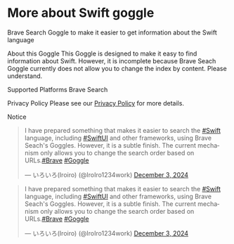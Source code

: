 # More about Swift goggle
Brave Search Goggle to make it easier to get information about the Swift language

About this Goggle
This Goggle is designed to make it easy to find information about Swift. However, it is incomplete because Brave Seach Goggle currently does not allow you to change the index by content. Please understand.

Supported Platforms
Brave Search

Privacy Policy
Please see our [Privacy Policy](/en/privacy) for more details.

Notice
<div class="isLightMode">
    <blockquote class="twitter-tweet" data-lang="en" data-theme="light">
        <p lang="en" dir="ltr">I have prepared something that makes it easier to search the <a
                href="https://twitter.com/hashtag/Swift?src=hash&amp;ref_src=twsrc%5Etfw">#Swift</a> language, including
            <a href="https://twitter.com/hashtag/SwiftUI?src=hash&amp;ref_src=twsrc%5Etfw">#SwiftUI</a> and other
            frameworks, using Brave Seach&#39;s Goggles. However, it is a subtle finish. The current mechanism only
            allows you to change the search order based on URLs.<a
                href="https://twitter.com/hashtag/Brave?src=hash&amp;ref_src=twsrc%5Etfw">#Brave</a> <a
                href="https://twitter.com/hashtag/Goggle?src=hash&amp;ref_src=twsrc%5Etfw">#Goggle</a></p>&mdash;
        いろいろ(Iroiro) (@IroIro1234work) <a
            href="https://twitter.com/IroIro1234work/status/1863835726049374514?ref_src=twsrc%5Etfw">December 3,
            2024</a>
    </blockquote>
</div>
<div class="isDarkMode">
    <blockquote class="twitter-tweet" data-lang="en" data-theme="dark">
        <p lang="en" dir="ltr">I have prepared something that makes it easier to search the <a
                href="https://twitter.com/hashtag/Swift?src=hash&amp;ref_src=twsrc%5Etfw">#Swift</a> language, including
            <a href="https://twitter.com/hashtag/SwiftUI?src=hash&amp;ref_src=twsrc%5Etfw">#SwiftUI</a> and other
            frameworks, using Brave Seach&#39;s Goggles. However, it is a subtle finish. The current mechanism only
            allows you to change the search order based on URLs.<a
                href="https://twitter.com/hashtag/Brave?src=hash&amp;ref_src=twsrc%5Etfw">#Brave</a> <a
                href="https://twitter.com/hashtag/Goggle?src=hash&amp;ref_src=twsrc%5Etfw">#Goggle</a></p>&mdash;
        いろいろ(Iroiro) (@IroIro1234work) <a
            href="https://twitter.com/IroIro1234work/status/1863835726049374514?ref_src=twsrc%5Etfw">December 3,
            2024</a>
    </blockquote>
</div>